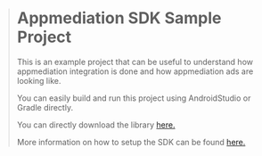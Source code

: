 ># Appmediation SDK Sample Project
>
>This is an example project that can be useful to understand how appmediation integration is done and how appmediation ads are looking like.
>
>You can easily build and run this project using AndroidStudio or Gradle directly.
>
>
>
>You can directly download the library [here.](https://storage.googleapis.com/appmediation-sdk/Android/appmediation-android-2.zip)
>
>More information on how to setup the SDK can be found [here.](https://github.com/appmediation/Documentation/wiki/Android-Integration)

